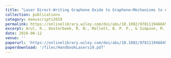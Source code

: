 ```yaml
---
title: "Laser Direct-Writing Graphene Oxide to Graphene—Mechanisms to Applications"
collection: publications
category: manuscripts2019
permalink: https://onlinelibrary.wiley.com/doi/abs/10.1002/9781119468455.ch131
excerpt: Arul, R., Oosterbeek, R. N., Mallett, B. P. P., & Simpson, M. C. (2019). Handbook of Graphene, Volume 8: Technology and Innovations, 237.
date: 2016-06-12
venue: ''
paperurl: 'https://onlinelibrary.wiley.com/doi/abs/10.1002/9781119468455.ch131'
paperdownload: '/files/HandbookLasers19.pdf'
---
```

